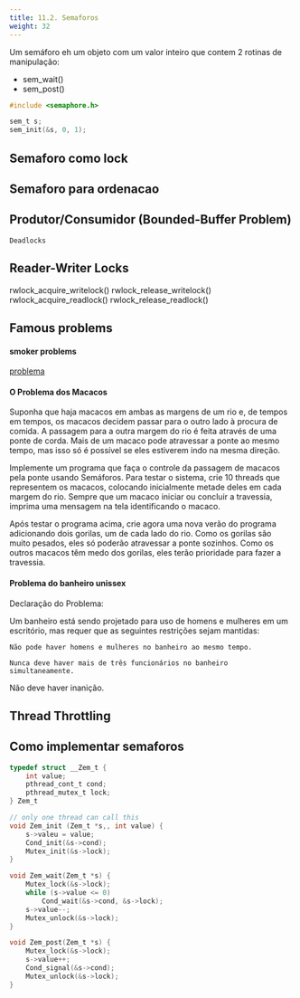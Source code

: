 ```yaml
---
title: 11.2. Semaforos
weight: 32
---
```


Um semáforo eh um objeto com um valor inteiro que contem 2 rotinas de manipulação:

- sem_wait()
- sem_post()

```c
#include <semaphore.h>

sem_t s;
sem_init(&s, 0, 1);
```

## Semaforo como lock

## Semaforo para ordenacao

## Produtor/Consumidor (Bounded-Buffer Problem)

`Deadlocks`

## Reader-Writer Locks
rwlock_acquire_writelock()
rwlock_release_writelock()
rwlock_acquire_readlock()
rwlock_release_readlock()

## Famous problems 
#### smoker problems
[problema](https://www.inf.ufes.br/~pdcosta/ensino/2008-1-sistemas-operacionais/material/so_trabalho2.pdf)
#### O Problema dos Macacos
Suponha que haja macacos em ambas as margens de um rio e, de tempos em tempos, os macacos decidem passar para o outro lado à procura de comida. A passagem para a outra margem do rio é feita através de uma ponte de corda. Mais de um macaco pode atravessar a ponte ao mesmo tempo, mas isso só é possível se eles estiverem indo na mesma direção.

Implemente um programa que faça o controle da passagem de macacos pela ponte usando
Semáforos. Para testar o sistema, crie 10 threads que representem os macacos, colocando inicialmente metade deles em cada margem do rio. Sempre que um macaco iniciar ou concluir a travessia, imprima uma mensagem na tela identificando o macaco.

Após testar o programa acima, crie agora uma nova verão do programa adicionando dois gorilas, um de cada lado do rio. Como os gorilas são muito pesados, eles só poderão atravessar a ponte sozinhos. Como os outros macacos têm medo dos gorilas, eles terão prioridade para fazer a travessia.

#### Problema do banheiro unissex
Declaração do Problema:

Um banheiro está sendo projetado para uso de homens e mulheres em um escritório, mas requer que as seguintes restrições sejam mantidas:

    Não pode haver homens e mulheres no banheiro ao mesmo tempo.

    Nunca deve haver mais de três funcionários no banheiro simultaneamente.

Não deve haver inanição. 

## Thread Throttling

## Como implementar semaforos

```c
typedef struct __Zem_t {
	int value;
	pthread_cont_t cond;
	pthread_mutex_t lock;
} Zem_t

// only one thread can call this 
void Zem_init (Zem_t *s,, int value) {
	s->valeu = value;
	Cond_init(&s->cond);
	Mutex_init(&s->lock);
}

void Zem_wait(Zem_t *s) {
	Mutex_lock(&s->lock);
	while (s->value <= 0) 
		Cond_wait(&s->cond, &s->lock);
	s->value--;
	Mutex_unlock(&s->lock);
}

void Zem_post(Zem_t *s) {
	Mutex_lock(&s->lock);
	s->value++;
	Cond_signal(&s->cond);
	Mutex_unlock(&s->lock);
}
```




